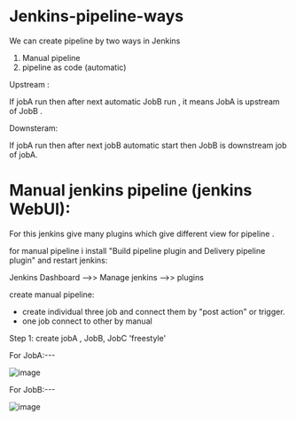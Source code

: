 # Jenkins-pipeline-ways

We can create pipeline by two ways in Jenkins 
 1. Manual pipeline
 2. pipeline as code (automatic)

Upstream :

  If jobA run then after next automatic JobB run , it means JobA is upstream of JobB .

Downsteram:

  If jobA run then after next jobB automatic start then JobB is downstream job of jobA.
  


# Manual jenkins pipeline (jenkins WebUI):

For this jenkins give many plugins which give different view for pipeline .

for manual pipeline i install "Build pipeline plugin and Delivery pipeline plugin" and restart jenkins:

 Jenkins Dashboard -->> Manage jenkins -->> plugins 

 create manual pipeline:
  - create individual three job and connect them by "post action" or trigger.
  - one job connect to other by manual

 Step 1:
 create jobA , JobB, JobC 'freestyle'

For JobA:---

 ![image](https://github.com/Pratikshinde55/Jenkins-pipeline-ways/assets/145910708/1ad9d607-37db-4c39-9f83-18fff27b39ad)

For JobB:---

![image](https://github.com/Pratikshinde55/Jenkins-pipeline-ways/assets/145910708/80dfc8e0-92e4-4ade-b62f-d4d6f9f0c678)





 


    
